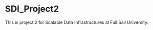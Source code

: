 SDI_Project2
============

This is project 2 for Scalable Data Infrastructures at Full Sail University. 
